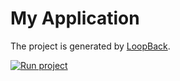 # My Application

The project is generated by [LoopBack](http://loopback.io).

[![Run project](https://s3-sa-east-1.amazonaws.com/assets.azk.io/run-project.png)](http://run.azk.io/start/?repo=movibe/loopback-azk)
